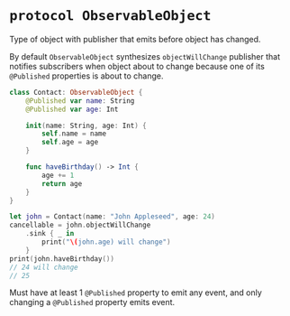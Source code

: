 # `protocol ObservableObject`

Type of object with publisher that emits before object has changed.

By default `ObservableObject` synthesizes `objectWillChange` publisher that notifies subscribers when object about to change because one of its `@Published` properties is about to change.

```swift
class Contact: ObservableObject {
    @Published var name: String
    @Published var age: Int

    init(name: String, age: Int) {
        self.name = name
        self.age = age
    }

    func haveBirthday() -> Int {
        age += 1
        return age
    }
}

let john = Contact(name: "John Appleseed", age: 24)
cancellable = john.objectWillChange
    .sink { _ in
        print("\(john.age) will change")
    }
print(john.haveBirthday())
// 24 will change
// 25
```

Must have at least 1 `@Published` property to emit any event, and only changing a `@Published` property emits event.
